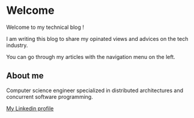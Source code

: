 # Welcome

Welcome to my technical blog !

I am writing this blog to share my opinated views and advices on the tech industry.

You can go through my articles with the navigation menu on the left.

## About me

 Computer science engineer specialized in distributed architectures and concurrent software programming.

[My Linkedin profile](https://www.linkedin.com/in/engvmaurin/)

